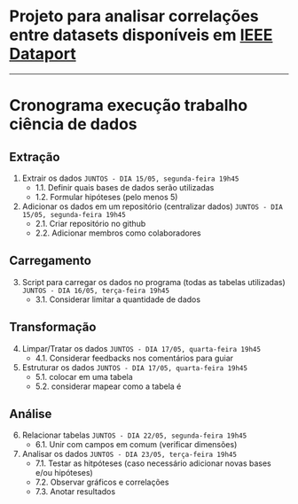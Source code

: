 # Projeto para analisar correlações entre datasets disponíveis em [IEEE Dataport](https://ieee-dataport.org/datasets)
---
# Cronograma execução trabalho ciência de dados
## Extração
1. Extrair os dados `JUNTOS - DIA 15/05, segunda-feira 19h45`
    - 1.1. Definir quais bases de dados serão utilizadas
    - 1.2. Formular hipóteses (pelo menos 5)
2. Adicionar os dados em um repositório (centralizar dados) `JUNTOS - DIA 15/05, segunda-feira 19h45`
    - 2.1. Criar repositório no github
    - 2.2. Adicionar membros como colaboradores

## Carregamento
3. Script para carregar os dados no programa (todas as tabelas utilizadas) `JUNTOS - DIA 16/05, terça-feira 19h45`
    - 3.1. Considerar limitar a quantidade de dados

## Transformação
4. Limpar/Tratar os dados `JUNTOS - DIA 17/05, quarta-feira 19h45`
    - 4.1. Considerar feedbacks nos comentários para guiar
5. Estruturar os dados `JUNTOS - DIA 17/05, quarta-feira 19h45`
    - 5.1. colocar em uma tabela
    - 5.2. considerar mapear como a tabela é

## Análise
6. Relacionar tabelas `JUNTOS - DIA 22/05, segunda-feira 19h45`
    - 6.1. Unir com campos em comum (verificar dimensões)
7. Analisar os dados `JUNTOS - DIA 23/05, terça-feira 19h45`
    - 7.1. Testar as hitpóteses (caso necessário adicionar novas bases e/ou hipóteses)
    - 7.2. Observar gráficos e correlações
    - 7.3. Anotar resultados
